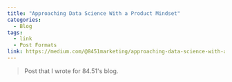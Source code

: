 ```yaml
---
title: "Approaching Data Science With a Product Mindset"
categories:
  - Blog
tags:
  - link
  - Post Formats
link: https://medium.com/@8451marketing/approaching-data-science-with-a-product-mindset-ab88a4c0da1b
---
```


> Post that I wrote for 84.51's blog.